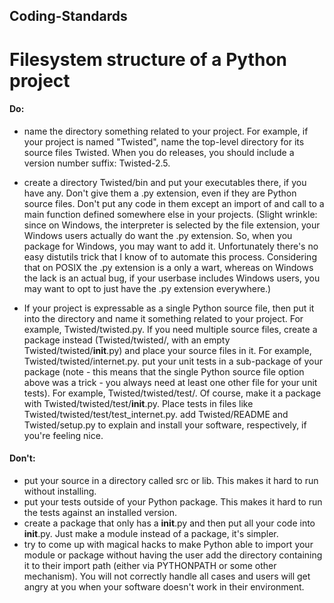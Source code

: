 ## Coding-Standards
# Filesystem structure of a Python project

#### Do:
* name the directory something related to your project. For example, if your project is named "Twisted", name the top-level directory for its source files Twisted. When you do releases, you should include 		a version number suffix: Twisted-2.5.

* create a directory Twisted/bin and put your executables there, if you have any. Don't give them a .py extension, even if they are Python source files. Don't put any code in them except an import of and call to a main function defined somewhere else in your projects. (Slight wrinkle: since on Windows, the interpreter is selected by the file extension, your Windows users actually do want the .py extension. So, when you package for Windows, you may want to add it. Unfortunately there's no easy distutils trick that I know of to automate this process. Considering that on POSIX the .py extension is a only a wart, whereas on Windows the lack is an actual bug, if your userbase includes Windows users, you may want to opt to just have the .py extension everywhere.)

* If your project is expressable as a single Python source file, then put it into the directory and name it something related to your project. For example, Twisted/twisted.py. If you need multiple source files, create a package instead (Twisted/twisted/, with an empty Twisted/twisted/__init__.py) and place your source files in it. For example, Twisted/twisted/internet.py.
put your unit tests in a sub-package of your package (note - this means that the single Python source file option above was a trick - you always need at least one other file for your unit tests). For example, Twisted/twisted/test/. Of course, make it a package with Twisted/twisted/test/__init__.py. Place tests in files like Twisted/twisted/test/test_internet.py.
add Twisted/README and Twisted/setup.py to explain and install your software, respectively, if you're feeling nice.

#### Don't:
* put your source in a directory called src or lib. This makes it hard to run without installing.
* put your tests outside of your Python package. This makes it hard to run the tests against an installed version.
* create a package that only has a __init__.py and then put all your code into __init__.py. Just make a module instead of a package, it's simpler.
* try to come up with magical hacks to make Python able to import your module or package without having the user add the directory containing it to their import path (either via PYTHONPATH or some other mechanism). You will not correctly handle all cases and users will get angry at you when your software doesn't work in their environment.
